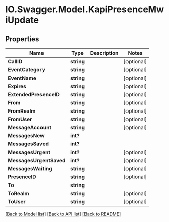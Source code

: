# IO.Swagger.Model.KapiPresenceMwiUpdate
## Properties

Name | Type | Description | Notes
------------ | ------------- | ------------- | -------------
**CallID** | **string** |  | [optional] 
**EventCategory** | **string** |  | [optional] 
**EventName** | **string** |  | [optional] 
**Expires** | **string** |  | [optional] 
**ExtendedPresenceID** | **string** |  | [optional] 
**From** | **string** |  | [optional] 
**FromRealm** | **string** |  | [optional] 
**FromUser** | **string** |  | [optional] 
**MessageAccount** | **string** |  | [optional] 
**MessagesNew** | **int?** |  | 
**MessagesSaved** | **int?** |  | 
**MessagesUrgent** | **int?** |  | [optional] 
**MessagesUrgentSaved** | **int?** |  | [optional] 
**MessagesWaiting** | **string** |  | [optional] 
**PresenceID** | **string** |  | [optional] 
**To** | **string** |  | 
**ToRealm** | **string** |  | [optional] 
**ToUser** | **string** |  | [optional] 

[[Back to Model list]](../README.md#documentation-for-models) [[Back to API list]](../README.md#documentation-for-api-endpoints) [[Back to README]](../README.md)


